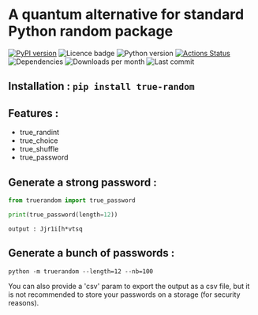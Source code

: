 # A quantum alternative for standard Python random package

[![PyPI version](https://badge.fury.io/py/true-random.svg)](https://badge.fury.io/py/true-random) ![Licence badge](https://img.shields.io/pypi/l/true-random) ![Python version](https://img.shields.io/pypi/pyversions/true-random)
[![Actions Status](https://github.com/peb-8/true-random/workflows/Build%20&%20Test/badge.svg)](https://github.com/peb-8/true-random/actions)
![Dependencies](https://img.shields.io/badge/dependencies-quantumrandom-yellowgreen)
![Downloads per month](https://img.shields.io/pypi/dm/true-random)
![Last commit](https://img.shields.io/github/last-commit/peb-8/true-random)

## Installation : `pip install true-random`

## Features :
- true_randint
- true_choice
- true_shuffle
- true_password

## Generate a strong password :
```python
from truerandom import true_password

print(true_password(length=12))
```
`output : Jjr1i[h*vtsq`

## Generate a bunch of passwords :

```
python -m truerandom --length=12 --nb=100
```

You can also provide a 'csv' param to export the output as a csv file, but it is not recommended to store your passwords on a storage (for security reasons).
